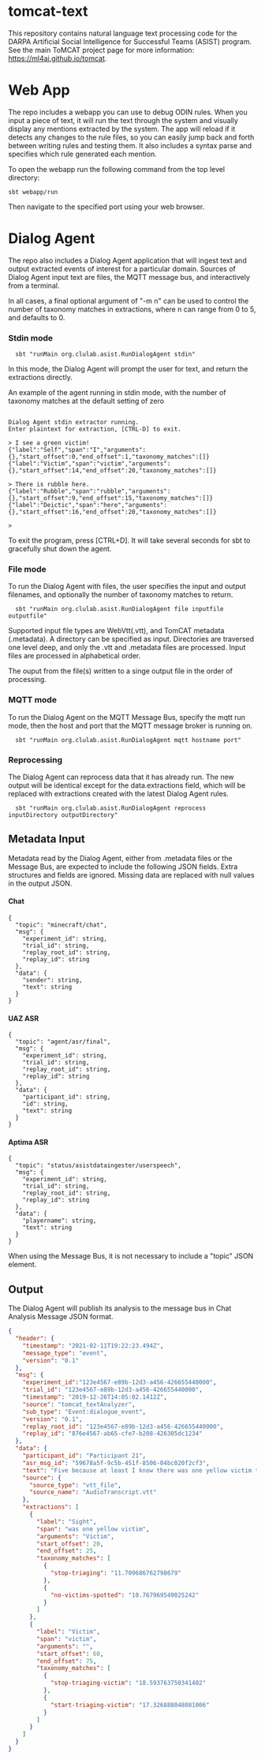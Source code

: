 # tomcat-text

This repository contains natural language text processing code for the DARPA
Artificial Social Intelligence for Successful Teams (ASIST) program. See the
main ToMCAT project page for more information: https://ml4ai.github.io/tomcat.


# Web App

The repo includes a webapp you can use to debug ODIN rules. When you input a
piece of text, it will run the text through the system and visually display any
mentions extracted by the system. The app will reload if it detects any changes
to the rule files, so you can easily jump back and forth between writing rules
and testing them. It also includes a syntax parse and specifies which rule
generated each mention. 

To open the webapp run the following command from the top level directory:
```
sbt webapp/run
```
Then navigate to the specified port using your web browser.



# Dialog Agent

The repo also includes a Dialog Agent application that will ingest text and
output extracted events of interest for a particular domain.  Sources of Dialog
Agent input text are files, the MQTT message bus, and interactively from a
terminal.

In all cases, a final optional argument of "-m n" can be used to control the
number of taxonomy matches in extractions, where n can range from 0 to 5, and
defaults to 0.



### Stdin mode

```
  sbt "runMain org.clulab.asist.RunDialogAgent stdin"
```

In this mode, the Dialog Agent will prompt the user for text, and return the
extractions directly.  


An example of the agent running in stdin mode, with the number of taxonomy
matches at the default setting of zero

```

Dialog Agent stdin extractor running.
Enter plaintext for extraction, [CTRL-D] to exit.

> I see a green victim!
{"label":"Self","span":"I","arguments":{},"start_offset":0,"end_offset":1,"taxonomy_matches":[]}
{"label":"Victim","span":"victim","arguments":{},"start_offset":14,"end_offset":20,"taxonomy_matches":[]}

> There is rubble here.
{"label":"Rubble","span":"rubble","arguments":{},"start_offset":9,"end_offset":15,"taxonomy_matches":[]}
{"label":"Deictic","span":"here","arguments":{},"start_offset":16,"end_offset":20,"taxonomy_matches":[]}

>

```


To exit the program, press [CTRL+D].  It will take several seconds for sbt to
gracefully shut down the agent.


### File mode

To run the Dialog Agent with files, the user specifies the input and output
filenames, and optionally the number of taxonomy matches to return.  

```
  sbt "runMain org.clulab.asist.RunDialogAgent file inputfile outputfile"
```

Supported input file types are WebVtt(.vtt), and TomCAT metadata (.metadata).
A directory can be specified as input.  Directories are traversed one level
deep, and only the .vtt and .metadata files are processed.  Input files are
processed in alphabetical order.

The ouput from the file(s) written to a singe output file in the order of
processing.  
   

### MQTT mode

To run the Dialog Agent on the MQTT Message Bus, specify the mqtt run mode,
then the host and port that the MQTT message broker is running on.

```
  sbt "runMain org.clulab.asist.RunDialogAgent mqtt hostname port"
```


### Reprocessing 

The Dialog Agent can reprocess data that it has already run.  The new output
will be identical except for the data.extractions field, which will be
replaced with extractions created with the latest Dialog Agent rules.


```
  sbt "runMain org.clulab.asist.RunDialogAgent reprocess inputDirectory outputDirectory"
```

## Metadata Input

Metadata read by the Dialog Agent, either from .metadata files or the Message
Bus, are expected to include the following JSON fields.  Extra structures and
fields are ignored.  Missing data are replaced with null values in the output
JSON.


#### Chat 

```
{
  "topic": "minecraft/chat",
  "msg": {
    "experiment_id": string,
    "trial_id": string,
    "replay_root_id": string,
    "replay_id": string
  },
  "data": {
    "sender": string,
    "text": string
  }
}
```  

#### UAZ ASR

```
{
  "topic": "agent/asr/final",
  "msg": {
    "experiment_id": string,
    "trial_id": string,
    "replay_root_id": string,
    "replay_id": string
  },
  "data": {
    "participant_id": string,
    "id": string,
    "text": string
  }
}
```

#### Aptima ASR

```
{
  "topic": "status/asistdataingester/userspeech",
  "msg": {
    "experiment_id": string,
    "trial_id": string,
    "replay_root_id": string,
    "replay_id": string
  },
  "data": {
    "playername": string,
    "text": string
  }
}
```

When using the Message Bus, it is not necessary to include a "topic" JSON
element.


## Output 

The Dialog Agent will publish its analysis to the message bus in Chat Analysis
Message JSON format.

```json
{
  "header": {
    "timestamp": "2021-02-11T19:22:23.494Z",
    "message_type": "event",
    "version": "0.1"
  },
  "msg": {
    "experiment_id":"123e4567-e89b-12d3-a456-426655440000",
    "trial_id": "123e4567-e89b-12d3-a456-426655440000",
    "timestamp": "2019-12-26T14:05:02.1412Z",
    "source": "tomcat_textAnalyzer",
    "sub_type": "Event:dialogue_event",
    "version": "0.1",
    "replay_root_id": "123e4567-e89b-12d3-a456-426655440000",
    "replay_id": "876e4567-ab65-cfe7-b208-426305dc1234"
  },
  "data": {
    "participant_id": "Participant 21",
    "asr_msg_id": "59678a5f-9c5b-451f-8506-04bc020f2cf3",
    "text": "Five because at least I know there was one yellow victim that died so",
    "source": {
      "source_type": "vtt_file",
      "source_name": "AudioTranscript.vtt"
    },
    "extractions": [
      {
        "label": "Sight",
        "span": "was one yellow victim",
        "arguments": "Victim",
        "start_offset": 20,
        "end_offset": 25,
        "taxonomy_matches": [
          {
            "stop-triaging": "11.709686762798679"
          },
          {
            "no-victims-spotted": "10.767969549025242"
          }
        ]
      },
      {
        "label": "Victim",
        "span": "victim",
        "arguments": "",
        "start_offset": 60,
        "end_offset": 75,
        "taxonomy_matches": [
          {
            "stop-triaging-victim": "18.593763750341402"
          },
          {
            "start-triaging-victim": "17.326888048081006"
          }
        ]
      }
    ]
  }
}
```
